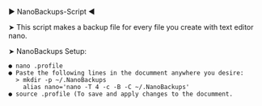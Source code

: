 ► NanoBackups-Script ◄

➤ This script makes a backup file for every file you create with text editor nano.

➤ NanoBackups Setup:
   
    ● nano .profile
    ● Paste the following lines in the documment anywhere you desire:
      > mkdir -p ~/.NanoBackups
        alias nano='nano -T 4 -c -B -C ~/.NanoBackups'
    ● source .profile (To save and apply changes to the documment.
